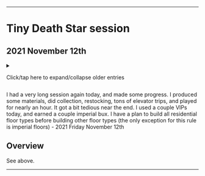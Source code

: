 
***

# Tiny Death Star session

## 2021 November 12th

<!-- I had a normal length session today, doing some elevator trips, restocking, and working on some difficult assignments (assignments that take a very long time to complete, for me, this means 4 weeks or longer) I finished 1 assignment today, but also felt like the game isn't giving me money for the time I was away. I will have to check previous screenshots. !-->

<details><summary><p>Click/tap here to expand/collapse older entries</p></summary>

I had a very long session again today. I made lots of progress, did elevator trips, restocked, and worked on difficult assignments. I unlocked a 3rd assignment, and it is incredibly difficult. At the current rate, it will take me at least 6 months to finish.

Today, I built a new floor, and also upgraded my elevator, and had an extended session. I upgraded the Mon Cala aquarium twice as well. I did not do any objectives or quests today. - July 16th 2021

I had an extremely long session today,I made lots of progress, did elevator trips, restocked, and worked on difficult assignments. I unlocked a 3rd assignment last week, and it is incredibly difficult. At the current rate, it will take me at least 6 months to finish.

Today, I did several searches, gave 2 bitizens their dream jobs, produced additional stock (more than normal) and produced several materials. - July 23rd 2021

I had an extremely long session today, and made lots of progress. I produced many materials, did collection, restocking, tons of elevator trips, and played for nearly an hour - July 30th 2021

I had an extremely long session again today, and made lots of progress. I produced many materials, did collection, restocking, tons of elevator trips, and played for an hour or more - August 6th 2021

I had an extremely long session yet again today, and made lots of progress. I produced some materials, did collection, restocking, tons of elevator trips, and played for nearly an hour. I used several VIPs today, and earned some imperial bux, and moved in 5 new residents on a new floor. - August 13th 2021

I had an extremely long session yet again today, and made lots of progress. I produced some materials, did collection, restocking, tons of elevator trips, and played for nearly an hour. I used some VIPs today, and earned some imperial bux, and made some progress, although the game crashed once. I began construction on a new residential floor. - August 20th 2021

I had an extremely long session yet again today, and made lots of progress. I produced some materials, did collection, restocking, tons of elevator trips, and played for nearly an hour. I used some VIPs today, and earned some imperial bux, and made some progress. - August 28th 2021

I didn't really feel like playing today, so I just got some progress, wrapped up and quit. - 2021 September 3rd

I had an extremely long session yet again today, and made lots of progress. I produced some materials, did collection, restocking, tons of elevator trips, and played for nearly an hour. I used some VIPs today, and earned some imperial bux, began building a new floor, and made some progress. - 2021 September 10th

I had an extremely long session yet again today, and made lots of progress. I produced some materials, did collection, restocking, tons of elevator trips, and played for nearly an hour. I used many VIPs today, and earned 1 imperial bux. I didn't build any new floors, but my residential floor finished construction and I moved in 5 residents, moved the floor, completed 2 quests, and made some progress. - 2021 September 17th

I had an my longest session to date today, and made lots of progress. I produced several materials, did collection, restocking, tons of elevator trips, and played for over an hour. I used 1 VIP today, and earned 6 imperial bux. I began construction on my +32nd floor, which will be a residential level. I made lots of progress today. - 2021 September 24th

I had a very long session again today, and made lots of progress. I produced some materials, did collection, restocking, tons of elevator trips, and played for nearly an hour. I used a few  VIPs today, and earned 4 imperial bux. I didn't build any new floors, but my residential floor finished construction and I moved in 5 residents, moved the floor, and finished the objective that has taken over a month to complete. I didn't collect the reward though, I am saving that for next week. - 2021 October 1st

<!-- Notes 2021.10.08
tds

goals

Complete all 3 objectives at once
Build all residential floors before building other floor types

!-->

I had a very long session again today, and made lots of progress. I produced some materials, did collection, restocking, tons of elevator trips, and played for nearly an hour. I used a few  VIPs today, and earned several imperial bux. I have decided to continue producing materials and earn more money. I intend to complete all 3 objectives on the same day, but I need several more diplomatic envoys first. I also have a plan to build all residential floor types before building other floor types (the only exception for this rule is imperial floors) - 2021 October 8th

I had a very long session again today, and made some progress. I produced some materials, did collection, restocking, tons of elevator trips, and played for nearly an hour. I used a few  VIPs today, and earned several imperial bux. I have decided to continue producing materials and earn more money. I intend to complete all 3 objectives on the same day, but I need several more diplomatic envoys first. I also have a plan to build all residential floor types before building other floor types (the only exception for this rule is imperial floors) I began construction on a new residential floor today, but the session went slowly, as I was dealing with the common cold during it, along with a lack of sleep. The game glitched out at the very end, and the elevators up button got stuck, and I couldn't get it unstuck without closing the app, so I quit. - 2021 October 15th

I had a very long session again today, and made some progress. I produced some materials, did collection, restocking, tons of elevator trips, and played for nearly an hour. I used a few VIPs today, and earned several imperial bux. I finally completed all 3 objectives on the same day today. I also have a plan to build all residential floor types before building other floor types (the only exception for this rule is imperial floors) I began construction on a new residential floor last week, it finished construction last week/6 days ago, and I moved in 5 new residents today. I now have 100 residents, triple digits. I feared the game glitch that happened last week at the very end, and the elevators up button got stuck, and I couldn't get it unstuck without closing the app. It didn't reoccur today.

I didn't have any Internet at all today. The games currency store has been shut down for years, and I have found that it still attempts to connect, as when I tried to connect, it gave me an error message, rather than looping indefinitely. So it must be tied to some Wi-Fi connection type still, or that is the general message. - 2021 October 22nd

I had a very long session again today, and made some progress. I produced some materials, did collection, restocking, tons of elevator trips, and played for nearly an hour. I used a few VIPs today, and earned a few imperial bux. I was paranoid throughout the session that my progress would be erased, similar to the previous game (Virtual City Playground) and also because it really felt like I began building a new residential floor last week, but it wasn't there today. I have a plan to build all residential floor types before building other floor types (the only exception for this rule is imperial floors) - 2021 October 29th

I had a very long session again today, and made some progress. I produced some materials, did collection, restocking, tons of elevator trips, and played for nearly an hour. I used a few VIPs today, and earned a few imperial bux. I have a plan to build all residential floor types before building other floor types (the only exception for this rule is imperial floors) - 2021 Friday November 5th

</details>

I had a very long session again today, and made some progress. I produced some materials, did collection, restocking, tons of elevator trips, and played for nearly an hour. It got a bit tedious near the end. I used a couple VIPs today, and earned a couple imperial bux. I have a plan to build all residential floor types before building other floor types (the only exception for this rule is imperial floors) - 2021 Friday November 12th

## Overview

See above.

***
